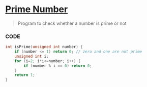 [Prime Number](http://codemons.com/codebase/prime-number/)
=========

> Program to check whether a number is prime or not

### CODE
```c
int isPrime(unsigned int number) {
    if (number <= 1) return 0; // zero and one are not prime
    unsigned int i;
    for (i=2; i*i<=number; i++) {
        if (number % i == 0) return 0;
    }
    return 1;
}
```
